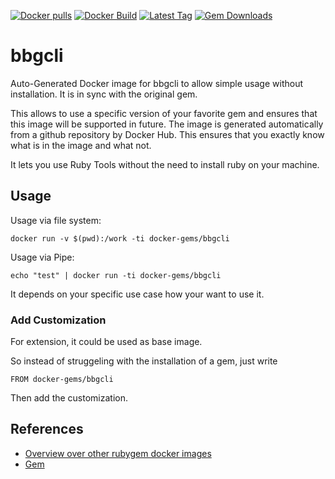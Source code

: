 [![Docker pulls](https://img.shields.io/docker/pulls/rubygem/bbgcli.svg)](https://hub.docker.com/r/rubygem/bbgcli/)
[![Docker Build](https://img.shields.io/docker/automated/rubygem/bbgcli.svg)](https://hub.docker.com/r/rubygem/bbgcli/)
[![Latest Tag](https://img.shields.io/github/tag/docker-rubygem/bbgcli.svg)](https://hub.docker.com/r/rubygem/bbgcli/)
[![Gem Downloads](https://img.shields.io/gem/dt/bbgcli.svg)](https://rubygems.org/gems/bbgcli/)
# bbgcli

Auto-Generated Docker image for bbgcli to allow simple usage without installation.
It is in sync with the original gem.

This allows to use a specific version of your favorite gem and ensures that this image will be supported in future.
The image is generated automatically from a github repository by Docker Hub.
This ensures that you exactly know what is in the image and what not.

It lets you use Ruby Tools without the need to install ruby on your machine.

## Usage

Usage via file system:

`docker run -v $(pwd):/work -ti docker-gems/bbgcli`

Usage via Pipe:

`echo "test" | docker run -ti docker-gems/bbgcli`

It depends on your specific use case how your want to use it.

### Add Customization

For extension, it could be used as base image.

So instead of struggeling with the installation of a gem, just write

`FROM docker-gems/bbgcli`

Then add the customization.

## References

 - [Overview over other rubygem docker images](https://github.com/thinkbot/docker-rubygem)
 - [Gem](https://rubygems.org/gems/bbgcli/)
